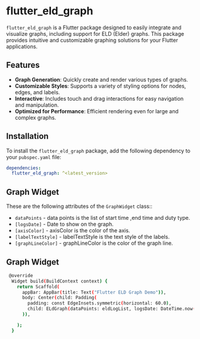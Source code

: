 # flutter_eld_graph

`flutter_eld_graph` is a Flutter package designed to easily integrate and visualize graphs, including support for ELD (Elder) graphs. This package provides intuitive and customizable graphing solutions for your Flutter applications.

## Features

- **Graph Generation**: Quickly create and render various types of graphs.
- **Customizable Styles**: Supports a variety of styling options for nodes, edges, and labels.
- **Interactive**: Includes touch and drag interactions for easy navigation and manipulation.
- **Optimized for Performance**: Efficient rendering even for large and complex graphs.

## Installation

To install the `flutter_eld_graph` package, add the following dependency to your `pubspec.yaml` file:

```yaml
dependencies:
  flutter_eld_graph: ^<latest_version>
```
## Graph Widget

These are the following attributes of the `GraphWidget` class::

- `dataPoints` - data points is the list of start time ,end time and duty type.
- `[logsDate]` - Date to show on the graph.
- `[axisColor]` - axisColor is the color of the axis.
- `[labelTextStyle]` - labelTextStyle is the text style of the labels.
- `[graphLineColor]` - graphLineColor is the color of the graph line.

## Graph Widget


```sh
 @override
  Widget build(BuildContext context) {
    return Scaffold(
      appBar: AppBar(title: Text("Flutter ELD Graph Demo")),
      body: Center(child: Padding(
        padding: const EdgeInsets.symmetric(horizontal: 60.0),
        child: ELdGraph(dataPoints: eldLogList, logsDate: DateTime.now(),),
      )),

    );
  }
```



